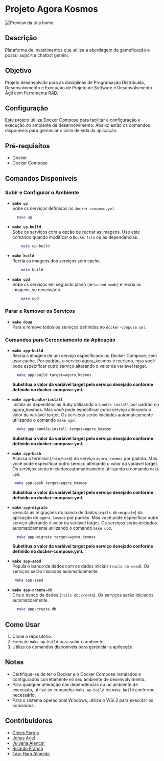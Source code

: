 # Projeto Agora Kosmos

![Preview da tela home](../Agora-Kosmos/agora-home.png)

## Descrição

Plataforma de investimentos que utiliza a abordagem de gameficação e possui suport a chatbot gemini.

## Objetivo

Projeto desenvolvido para as disciplinas de Programação Distribuída, Desenvolvimento e Execução de Projeto de Software e Desenvolvimento Ágil com Ferramenta RAD.

## Configuração

Este projeto utiliza Docker Compose para facilitar a configuração e execução do ambiente de desenvolvimento. Abaixo estão os comandos disponíveis para gerenciar o ciclo de vida da aplicação.

## Pré-requisitos

- Docker
- Docker Compose

## Comandos Disponíveis

### Subir e Configurar o Ambiente

- **`make up`**  
  Sobe os serviços definidos no `docker-compose.yml`.

  ```bash
    make up
  ```

- **`make up-build`**  
  Sobe os serviços com a opção de recriar as imagens. Use este comando quando modificar o `Dockerfile` ou as dependências.

    ```bash
        make up-build
    ```

- **`make build`**  
  Recria as imagens dos serviços sem cache.

    ```bash
        make build
    ```

- **`make upd`**  
  Sobe os serviços em segundo plano (`detached mode`) e recria as imagens, se necessário.

    ```bash
        make upd
    ```

### Parar e Remover os Serviços

- **`make down`**  
  Para e remove todos os serviços definidos no `docker-compose.yml`.

### Comandos para Gerenciamento da Aplicação

- **`make app-build`**  
  Recria a imagem de um serviço especificado no Docker Compose, sem usar cache. Por padrão, o serviço agora_kosmos é recriado, mas você pode especificar outro serviço alterando o valor da variável target.

  ```bash
    make app-build target=agora_kosmos
  ```

  **Substitua o valor da variável target pelo serviço desejado conforme definido no docker-compose.yml.**

- **`make app-bundle-install`**  
  Instala as dependências Ruby utilizando o `bundle install` por padrão no agora_kosmos. Mas você pode especificar outro serviço alterando o valor da variável target. Os serviços serão iniciados automaticamente utilizando o comando `make upd`.

  ```bash
    make app-bundle-install target=agora_kosmos
  ```

    **Substitua o valor da variável target pelo serviço desejado conforme definido no docker-compose.yml.**

- **`make app-bash`**  
  Acessa o terminal (`/bin/bash`) do serviço `agora_kosmos` por padrão. Mas você pode especificar outro serviço alterando o valor da variável target. Os serviços serão iniciados automaticamente utilizando o comando `make upd`.

  ```bash
   make app-bash target=agora_kosmos
  ```

    **Substitua o valor da variável target pelo serviço desejado conforme definido no docker-compose.yml.**

- **`make app-migrate`**  
  Executa as migrações do banco de dados (`rails db:migrate`) da aplicação do `agora_kosmos` por padrão. Mas você pode especificar outro serviço alterando o valor da variável target. Os serviços serão iniciados automaticamente utilizando o comando `make upd`.

  ```bash
    make app-migrate target=agora_kosmos
  ```

    **Substitua o valor da variável target pelo serviço desejado conforme definido no docker-compose.yml.**

- **`make app-seed`**  
  Popula o banco de dados com os dados iniciais (`rails db:seed`). Os serviços serão iniciados automaticamente.
  
   ```bash
    make app-seed
  ```

- **`make app-create-db`**  
  Cria o banco de dados (`rails db:create`). Os serviços serão iniciados automaticamente.

  ```bash
    make app-create-db
  ```

## Como Usar

1. Clone o repositório.
2. Execute `make up-build` para subir o ambiente.
3. Utilize os comandos disponíveis para gerenciar a aplicação.

## Notas

- Certifique-se de ter o Docker e o Docker Compose instalados e configurados corretamente no seu ambiente de desenvolvimento.
- Para qualquer alteração nas dependências ou no ambiente de execução, utilize os comandos `make up-build` ou `make build` conforme necessário.
- Para o sistema operacional Windows, utilize o WSL2 para executar os comandos.

## Contribuidores

- [Clóvis Sergio](https://github.com/sergioclimajr)
- [Jonas Ariel](https://github.com/Jonasapm94)
- [Julyana Alencar](https://github.com/alencarjulyana)
- [Ricardo França](https://github.com/rickfsoares)
- [Taw-Ham Almeida](https://github.com/tawhamjavascript)
